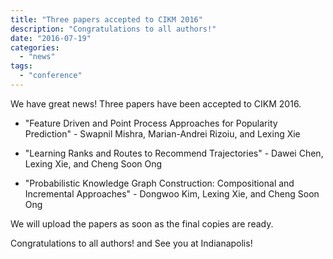 ```yaml
---
title: "Three papers accepted to CIKM 2016"
description: "Congratulations to all authors!"
date: "2016-07-19"
categories:
  - "news"
tags:
  - "conference"
---
```


We have great news! Three papers have been accepted to CIKM 2016.

* "Feature Driven and Point Process Approaches for Popularity Prediction" - Swapnil Mishra, Marian-Andrei Rizoiu, and Lexing Xie

* "Learning Ranks and Routes to Recommend Trajectories" - Dawei Chen, Lexing Xie, and Cheng Soon Ong

* "Probabilistic Knowledge Graph Construction: Compositional and Incremental Approaches" - Dongwoo Kim, Lexing Xie, and Cheng Soon Ong

<!--more-->
We will upload the papers as soon as the final copies are ready.

Congratulations to all authors! and See you at Indianapolis!
